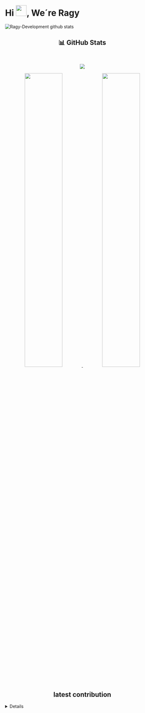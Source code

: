 ﻿# Hi <img width="35" src="https://github.com/Ragy-Development/readme-profile/blob/main/files/imgs/hello.gif">, We´re Ragy
![Ragy-Development github stats](https://github-readme-stats.vercel.app/api?username=Ragy-Development&show_icons=true&hide_border=true)

  <div>
    <h2 align="center"> 📊 GitHub Stats </h2>
      <br/>
        <p align="center">
          <a href="https://github.com/Ragy-Development/">
          <img src="https://github-readme-stats.vercel.app/api/top-langs/?username=Ragy-Development&langs_count=6&theme=gruvbox&layout=compact&hide_border=true" /></a>
        </p>
        <p align="center">
          <a href="https://github.com/Ragy-Development/">
          <img width="49.5%" src="https://github-readme-stats.vercel.app/api?username=Ragy-Development&show_icons=true&theme=gruvbox&hide_border=true" />
          <img width="49.5%" src="https://github-readme-streak-stats.herokuapp.com/?user=Ragy-Development&theme=gruvbox&hide_border=true" />
          </a>
       </p>
     <br>
  </div>    
  <br/>
  <h2 align="center"> latest contribution </h2>
<img alt="" src="https://activity-graph.herokuapp.com/graph/?username=Ragy-Development&bg_color=111&color=fff&line=00A676&point=FFF&hide_border=true" />
<details>
